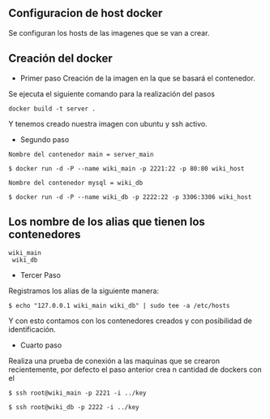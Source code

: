  Configuracion de host docker 
------------------------
Se configuran los hosts de las imagenes que se van a crear.

 Creación del docker 
------------------------
- Primer paso
Creación de la imagen en la que se basará el contenedor.

Se ejecuta el siguiente comando para la realización del pasos

```
docker build -t server .
```
Y tenemos creado nuestra imagen con ubuntu y ssh activo.
- Segundo paso 

```
Nombre del contenedor main = server_main

$ docker run -d -P --name wiki_main -p 2221:22 -p 80:80 wiki_host

Nombre del contenedor mysql = wiki_db

$ docker run -d -P --name wiki_db -p 2222:22 -p 3306:3306 wiki_host

```
Los nombre de los alias que tienen los contenedores
 ---
```
wiki_main 
 wiki_db 
```
- Tercer Paso

Registramos los alias de la siguiente manera:

` $ echo "127.0.0.1 wiki_main wiki_db" | sudo tee -a /etc/hosts `

Y con esto contamos con los contenedores creados y con posibilidad de identificación.

- Cuarto paso

Realiza una prueba de conexión a las maquinas que se crearon recientemente, por defecto el paso anterior crea n cantidad de dockers con el
```
$ ssh root@wiki_main -p 2221 -i ../key

$ ssh root@wiki_db -p 2222 -i ../key
```


